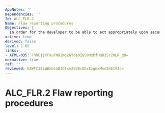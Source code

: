 ```yaml
---
AppNotes: ''
Dependencies: ''
Id: ALC_FLR.2
Name: Flaw reporting procedures
Objectives: |
  In order for the developer to be able to act appropriately upon security flaw reports from TOE users, and to know to whom to send corrective fixes, TOE users need to understand how to submit security flaw reports to the developer. Flaw remediation guidance from the developer to the TOE user ensures that TOE users are aware of this important information.
active: true
derived: false
level: 1.65
links:
- AFML-035: FhhCjjrFauFNO1mg2HTde9Z6S9MzbfHuDjSr2WLR_g8=
normative: true
ref: ''
reviewed: GAWTCI4iWBkOcGBIOfxvZeV0cUhxIzgmxMmnIXECVJc=
---
```


# ALC_FLR.2 Flaw reporting procedures